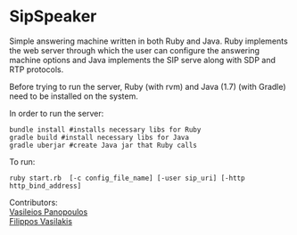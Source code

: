SipSpeaker
=========

Simple answering machine written in both Ruby and Java. Ruby implements the web server through which the user can configure the answering machine options and Java implements the SIP serve along with SDP and RTP protocols.

Before trying to run the server, Ruby (with rvm) and Java (1.7) (with Gradle) need to be installed on the system.

In order to run the server:

```
bundle install #installs necessary libs for Ruby
gradle build #install necessary libs for Java
gradle uberjar #create Java jar that Ruby calls
```

To run:
```
ruby start.rb  [-c config_file_name] [-user sip_uri] [-http http_bind_address]
```
Contributors:  
[Vasileios Panopoulos](https://github.com/vassilisp)  
[Filippos Vasilakis](https://github.com/vasilakisfil)
